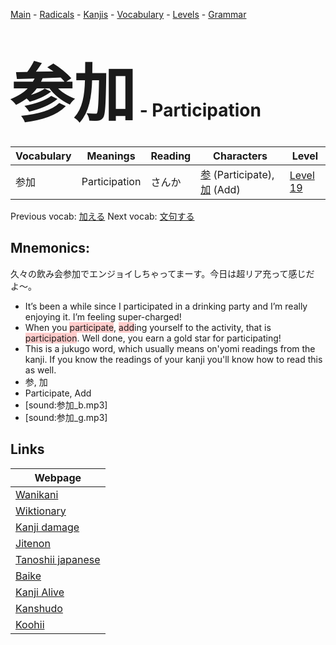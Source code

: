 <style> bigfont {font-size: 100px}</style>
[Main](../README.md) -
[Radicals](../radicals.md) -
[Kanjis](../kanjis.md) -
[Vocabulary](../vocabulary.md) -
[Levels](../levels.md) -
[Grammar](../grammar.md)
# <bigfont> 参加</bigfont> - Participation 

| Vocabulary | Meanings | Reading | Characters | Level |
| --- | --- | --- | --- | --- |
| 参加 | Participation | さんか |  [参](../kanjis/参.md) (Participate), [加](../kanjis/加.md) (Add) | [Level 19](../levels/wk_level19.md) |

Previous vocab: [加える](加える.md) Next vocab: [文句する](文句する.md) 

## Mnemonics:
久々の飲み会参加でエンジョイしちゃってまーす。今日は超リア充って感じだよ〜。
* It’s been a while since I participated in a drinking party and I’m really enjoying it. I’m feeling super-charged!
* When you <span style="background-color:#ffcccb"> participate</span>, <span style="background-color:#ffcccb"> add</span>ing yourself to the activity, that is <span style="background-color:#ffcccb"> participation</span>. Well done, you earn a gold star for participating!
* This is a jukugo word, which usually means on'yomi readings from the kanji. If you know the readings of your kanji you'll know how to read this as well.
* 参, 加
* Participate, Add
* [sound:参加_b.mp3]
* [sound:参加_g.mp3]


## Links 

| Webpage |
| --- |
| [Wanikani          ](https://www.wanikani.com/kanji/参加) |
| [Wiktionary        ](https://en.wiktionary.org/wiki/参加) |
| [Kanji damage      ](http://www.kanjidamage.com/kanji/search?utf8=✓&q=参加) |
| [Jitenon           ](https://jitenon.com/kanji/参加) |
| [Tanoshii japanese ](https://www.tanoshiijapanese.com/dictionary/kanji.cfm?k=参加) |
| [Baike             ](https://baike.baidu.com/item/参加) |
| [Kanji Alive       ](https://app.kanjialive.com/参加) |
| [Kanshudo          ](https://www.kanshudo.com/searchmn?q=参加) |
| [Koohii            ](https://kanji.koohii.com/study/kanji/参加) |
